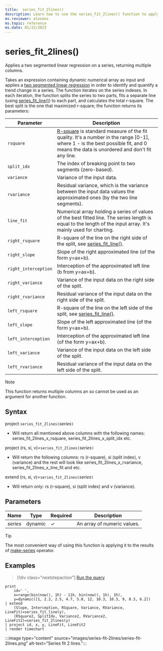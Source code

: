 ```yaml
---
title:  series_fit_2lines()
description: Learn how to use the series_fit_2lines() function to apply a two segmented linear regression on a series.
ms.reviewer: alexans
ms.topic: reference
ms.date: 01/22/2023
---
```

# series_fit_2lines()

Applies a two segmented linear regression on a series, returning multiple columns.  

Takes an expression containing dynamic numerical array as input and applies a [two segmented linear regression](https://en.wikipedia.org/wiki/Segmented_regression) in order to identify and quantify a trend change in a series. The function iterates on the series indexes. In each iteration, the function splits the series to two parts, fits a separate line (using [series_fit_line()](series-fit-linefunction.md)) to each part, and calculates the total r-square. The best split is the one that maximized r-square; the function returns its parameters:

|Parameter  |Description  |
|---------|---------|
|`rsquare`     | [R-square](https://en.wikipedia.org/wiki/Coefficient_of_determination) is standard measure of the fit quality. It's a number in the range [0-1], where 1 - is the best possible fit, and 0 means the data is unordered and don't fit any line.        |
|`split_idx`     |   The index of breaking point to two segments (zero-based).      |
|`variance`     | Variance of the input data.        |
|`rvariance`     | Residual variance, which is the variance between the input data values the approximated ones (by the two line segments).        |
|`line_fit`     | Numerical array holding a series of values of the best fitted line. The series length is equal to the length of the input array. It's mainly used for charting.        |
|`right_rsquare`     | R-square of the line on the right side of the split, see [series_fit_line()](series-fit-linefunction.md).        |
|`right_slope`     | Slope of the right approximated line (of the form y=ax+b).         |
|`right_interception`     |  Interception of the approximated left line (b from y=ax+b).       |
|`right_variance`    | Variance of the input data on the right side of the split.        |
|`right_rvariance`     | Residual variance of the input data on the right side of the split.        |
|`left_rsquare`     | R-square of the line on the left side of the split, see [series_fit_line()](series-fit-linefunction.md).        |
|`left_slope`    | Slope of the left approximated line (of the form y=ax+b).        |
|`left_interception`     |   Interception of the approximated left line (of the form y=ax+b).      |
|`left_variance`     | Variance of the input data on the left side of the split.        |
|`left_rvariance`     | Residual variance of the input data on the left side of the split.        |

> [!NOTE]
> This function returns multiple columns an so cannot be used as an argument for another function.

## Syntax

project `series_fit_2lines(`*series*`)`

* Will return all mentioned above columns with the following names: series_fit_2lines_x_rsquare, series_fit_2lines_x_split_idx etc.

project (rs, si, v)=`series_fit_2lines(`*series*`)`

* Will return the following columns: rs (r-square), si (split index), v (variance) and the rest will look like series_fit_2lines_x_rvariance, series_fit_2lines_x_line_fit and etc.

extend (rs, si, v)=`series_fit_2lines(`*series*`)`

* Will return only: rs (r-square), si (split index) and v (variance).
  
## Parameters

| Name | Type | Required | Description |
|--|--|--|--|
| *series* | dynamic | &check; | An array of numeric values.|

> [!TIP]
> The most convenient way of using this function is applying it to the results of [make-series](make-seriesoperator.md) operator.

## Examples

> [!div class="nextstepaction"]
> <a href="https://dataexplorer.azure.com/clusters/kvc9rf7q4d68qcw5sk2d6f.northeurope/databases/MyDatabase?query=H4sIAAAAAAAAA1WQQUsDMRCF74X+h7k1CzE00VY97FUoeOqCF5ESs6M7ss3GbMRd8Mc7YW3X5vAyecz7mEmI5NNyAXyoLlewktNjKKP17yheyQvffYtCgm4KuAKtGwmX7iRTbizr0dsjOfGsJRhlsmwk3KhbCRu15l629Fpdn/Rewl2+t8q8FMvFD+CQ0NcTTlRtF1DCzieMDkOizkvYV59fNrL9ZCNZ77jaz+UjeXygVJQ9RsL+8Ebp0LInxtOQ4g/Ak1ShpbSrh5ll/sHMmWYucCbzegbmeUPsPtAl/j8JzBnPmTmc2yIvhRESHdE1NqZflsNPUXoBAAA=" target="_blank">Run the query</a>

```kusto
print
    id=' ',
    x=range(bin(now(), 1h) - 11h, bin(now(), 1h), 1h),
    y=dynamic([1, 2.2, 2.5, 4.7, 5.0, 12, 10.3, 10.3, 9, 8.3, 6.2])
| extend
    (Slope, Interception, RSquare, Variance, RVariance, LineFit)=series_fit_line(y),
    (RSquare2, SplitIdx, Variance2, RVariance2, LineFit2)=series_fit_2lines(y)
| project id, x, y, LineFit, LineFit2
| render timechart
```

:::image type="content" source="images/series-fit-2lines/series-fit-2lines.png" alt-text="Series fit 2 lines.":::
